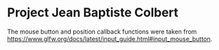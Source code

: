 # Project Jean Baptiste Colbert

The mouse button and position callback functions were taken from https://www.glfw.org/docs/latest/input_guide.html#input_mouse_button.
